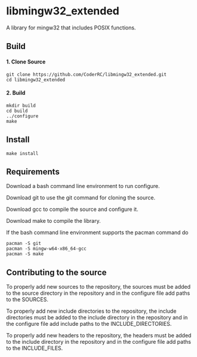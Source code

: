 # libmingw32_extended
A library for mingw32 that includes POSIX functions.

## Build

#### 1. Clone Source
    git clone https://github.com/CoderRC/libmingw32_extended.git
    cd libmingw32_extended

#### 2. Build
    mkdir build
    cd build
    ../configure
    make

## Install
    make install

## Requirements

Download a bash command line environment to run configure.

Download git to use the git command for cloning the source.

Download gcc to compile the source and configure it.

Download make to compile the library.

If the bash command line environment supports the pacman command do

    pacman -S git
    pacman -S mingw-w64-x86_64-gcc
    pacman -S make

## Contributing to the source

To properly add new sources to the repository, the sources must be added to the source directory in the repository and in the configure file add paths to the SOURCES.

To properly add new include directories to the repository, the include directories must be added to the include directory in the repository and in the configure file add include paths to the INCLUDE_DIRECTORIES.

To properly add new headers to the repository, the headers must be added to the include directory in the repository and in the configure file add paths to the INCLUDE_FILES.
